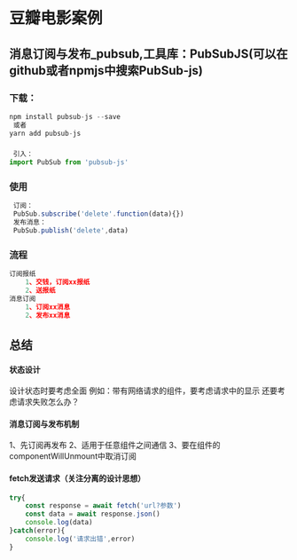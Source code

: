 # 豆瓣电影案例
## 消息订阅与发布_pubsub,工具库：PubSubJS(可以在github或者npmjs中搜索PubSub-js)
###  下载： 
```js
npm install pubsub-js --save
 或者
yarn add pubsub-js
```
### 
```js
 引入：
import PubSub from 'pubsub-js'
```
###  使用
```js
 订阅：
 PubSub.subscribe('delete'.function(data){})
 发布消息：
 PubSub.publish('delete',data)
 ```
### 流程
```js
订阅报纸
    1、交钱，订阅xx报纸
    2、送报纸
消息订阅
    1、订阅xx消息
    2、发布xx消息
```
## 总结
#### 状态设计
设计状态时要考虑全面
例如：带有网络请求的组件，要考虑请求中的显示
还要考虑请求失败怎么办？
#### 消息订阅与发布机制
1、先订阅再发布
2、适用于任意组件之间通信
3、要在组件的componentWillUnmount中取消订阅
#### fetch发送请求（关注分离的设计思想）
```js
try{
    const response = await fetch('url?参数')
    const data = await response.json()
    console.log(data)
}catch(error){
    console.log('请求出错',error)
}
```